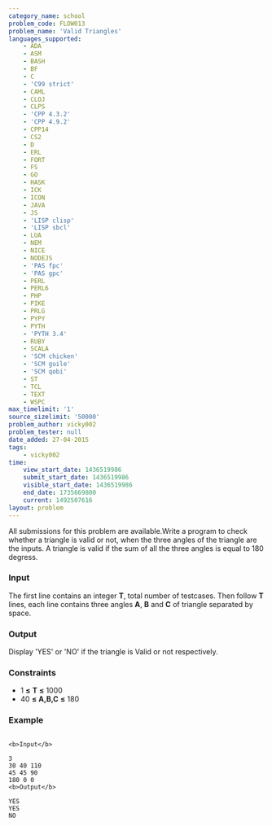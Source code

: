 ```yaml
---
category_name: school
problem_code: FLOW013
problem_name: 'Valid Triangles'
languages_supported:
    - ADA
    - ASM
    - BASH
    - BF
    - C
    - 'C99 strict'
    - CAML
    - CLOJ
    - CLPS
    - 'CPP 4.3.2'
    - 'CPP 4.9.2'
    - CPP14
    - CS2
    - D
    - ERL
    - FORT
    - FS
    - GO
    - HASK
    - ICK
    - ICON
    - JAVA
    - JS
    - 'LISP clisp'
    - 'LISP sbcl'
    - LUA
    - NEM
    - NICE
    - NODEJS
    - 'PAS fpc'
    - 'PAS gpc'
    - PERL
    - PERL6
    - PHP
    - PIKE
    - PRLG
    - PYPY
    - PYTH
    - 'PYTH 3.4'
    - RUBY
    - SCALA
    - 'SCM chicken'
    - 'SCM guile'
    - 'SCM qobi'
    - ST
    - TCL
    - TEXT
    - WSPC
max_timelimit: '1'
source_sizelimit: '50000'
problem_author: vicky002
problem_tester: null
date_added: 27-04-2015
tags:
    - vicky002
time:
    view_start_date: 1436519986
    submit_start_date: 1436519986
    visible_start_date: 1436519986
    end_date: 1735669800
    current: 1492507616
layout: problem
---
```

All submissions for this problem are available.Write a program to check whether a triangle is valid or not, when the three angles of the triangle 
 are the inputs. A triangle is valid if the sum of all the three angles is equal to 180 degress.

### Input

 The first line contains an integer **T**, total number of testcases. Then follow **T** lines, each line contains three angles **A**, **B** and **C** of triangle separated by space.

### Output

Display 'YES' or 'NO' if the triangle is Valid or not respectively.

### Constraints

- 1 **≤** **T** **≤** 1000
- 40 **≤** **A,B,C** **≤** 180

### Example

```

<b>Input</b>

3 
30 40 110
45 45 90
180 0 0
<b>Output</b>

YES
YES
NO

```